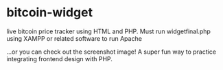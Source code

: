 # bitcoin-widget
live bitcoin price tracker using HTML and PHP. Must run widgetfinal.php using XAMPP or related software to run Apache

...or you can check out the screenshot image! 
A super fun way to practice integrating frontend design with PHP. 
